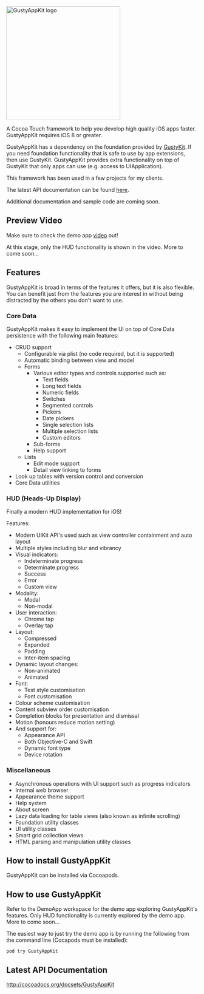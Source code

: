 <img src="http://marcelo-schroeder.github.io/GustyAppKit-logo.png" alt="GustyAppKit logo" width="300" height="auto">

A Cocoa Touch framework to help you develop high quality iOS apps faster. GustyAppKit requires iOS 8 or greater.

GustyAppKit has a dependency on the foundation provided by [GustyKit](https://github.com/marcelo-schroeder/GustyKit). If you need foundation functionality that is safe to use by app extensions, then use GustyKit. GustyAppKit provides extra functionality on top of GustyKit that only apps can use (e.g. access to UIApplication).

This framework has been used in a few projects for my clients.

The latest API documentation can be found [here](http://cocoadocs.org/docsets/GustyAppKit).

Additional documentation and sample code are coming soon.

## Preview Video ##

Make sure to check the demo app [video](https://www.youtube.com/embed/RAEn9zqvI14) out!

At this stage, only the HUD functionality is shown in the video. More to come soon...

## Features ##

GustyAppKit is broad in terms of the features it offers, but it is also flexible. You can benefit just from the features you are interest in without being distracted by the others you don't want to use.

### Core Data ###

GustyAppKit makes it easy to implement the UI on top of Core Data persistence with the following main features:

* CRUD support
  * Configurable via plist (no code required, but it is supported)
  * Automatic binding between view and model
  * Forms
      * Various editor types and controls supported such as:
          * Text fields
          * Long text fields
          * Numeric fields
          * Switches
          * Segmented controls
          * Pickers
          * Date pickers
          * Single selection lists
          * Multiple selection lists
          * Custom editors
      * Sub-forms
      * Help support
  * Lists
    * Edit mode support
    * Detail view linking to forms
* Look up tables with version control and conversion
* Core Data utilities

### HUD (Heads-Up Display) ###

Finally a modern HUD implementation for iOS!

Features:

* Modern UIKit API's used such as view controller containment and auto layout
* Multiple styles including blur and vibrancy
* Visual indicators:
  * Indeterminate progress
  * Determinate progress
  * Success
  * Error
  * Custom view
* Modality:
  * Modal
  * Non-modal
* User interaction:
  * Chrome tap
  * Overlay tap
* Layout:
  * Compressed
  * Expanded
  * Padding
  * Inter-item spacing
* Dynamic layout changes:
  * Non-animated
  * Animated
* Font:
  * Test style customisation
  * Font customisation
* Colour scheme customisation
* Content subview order customisation
* Completion blocks for presentation and dismissal
* Motion (honours reduce motion setting)
* And support for:
  * Appearance API
  * Both Objective-C and Swift
  * Dynamic font type
  * Device rotation

### Miscellaneous ###

* Asynchronous operations with UI support such as progress indicators
* Internal web browser
* Appearance theme support
* Help system
* About screen
* Lazy data loading for table views (also known as infinite scrolling)
* Foundation utility classes
* UI utility classes
* Smart grid collection views
* HTML parsing and manipulation utility classes

## How to install GustyAppKit ##

GustyAppKit can be installed via Cocoapods.

## How to use GustyAppKit ##

Refer to the DemoApp workspace for the demo app exploring GustyAppKit's features. Only HUD functionality is currently explored by the demo app. More to come soon...

The easiest way to just try the demo app is by running the following from the command line (Cocapods must be installed):

```
pod try GustyAppKit
```

## Latest API Documentation ##

http://cocoadocs.org/docsets/GustyAppKit
